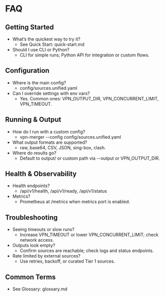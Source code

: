 # FAQ

## Getting Started

- What’s the quickest way to try it?
  - See Quick Start: quick-start.md
- Should I use CLI or Python?
  - CLI for simple runs; Python API for integration or custom flows.

## Configuration

- Where is the main config?
  - config/sources.unified.yaml
- Can I override settings with env vars?
  - Yes. Common ones: VPN_OUTPUT_DIR, VPN_CONCURRENT_LIMIT, VPN_TIMEOUT.

## Running & Output

- How do I run with a custom config?
  - vpn-merger --config config/sources.unified.yaml
- What output formats are supported?
  - raw, base64, CSV, JSON, sing-box, clash.
- Where do results go?
  - Default to output/ or custom path via --output or VPN_OUTPUT_DIR.

## Health & Observability

- Health endpoints?
  - /api/v1/health, /api/v1/ready, /api/v1/status
- Metrics?
  - Prometheus at /metrics when metrics port is enabled.

## Troubleshooting

- Seeing timeouts or slow runs?
  - Increase VPN_TIMEOUT or lower VPN_CONCURRENT_LIMIT; check network access.
- Outputs look empty?
  - Confirm sources are reachable; check logs and status endpoints.
- Rate limited by external sources?
  - Use retries, backoff, or curated Tier 1 sources.

## Common Terms

- See Glossary: glossary.md

